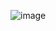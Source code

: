 ![image](https://github.com/NishaSujith/Dockerday12/assets/114727720/4e444e01-a6fb-4902-88fc-be3930435477)

